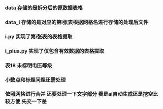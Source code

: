 ### data 存储的是拆分后的原数据表格
### data_i 存储的是对应的第i张表根据网格名进行存储的处理后文件
### i.py 实现了第i张表的表格提取
### i_plus.py 实现了仅包含有效数据的表格提取

### 表18 未标明电压等级
### 小数点和标题问题还需处理
### 依照网格进行合并  还要处理一下文字部分  看是ai自动生成还是挖空比较方便 先交一下差
